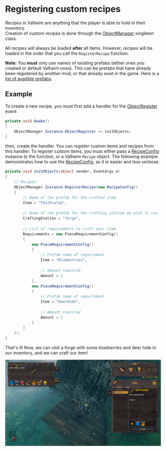 # Registering custom recipes
_Recipes_ in Valheim are anything that the player is able to hold in their inventory.  
Creation of custom recipes is done through the [ObjectManager](xref:JotunnLib.Managers.ObjectManager) singleton class.

All recipes will always be loaded **after** all items. However, recipes will be loaded in the order that you call the `RegisterRecipe` function.

**Note:** You **must** only use names of existing prefabs (either ones you created or default Valheim ones). This can be prefabs that have already been registered by another mod, or that already exist in the game. Here is a [list of availible prefabs](prefabs.md).

## Example
To create a new recipe, you must first add a handler for the [ObjectRegister](xref:JotunnLib.Managers.ObjectManager.ObjectRegister) event

```cs
private void Awake()
{
    ObjectManager.Instance.ObjectRegister += initObjects;
}
```

then, create the handler. You can register custom items and recipes from this handler. To register custom items, you must either pass a [RecipeConfig](xref:JotunnLib.Entities.RecipeConfig) instance to the function, or a Valheim `Recipe` object. The following example demonstrates how to use the [RecipeConfig](xref:JotunnLib.Entities.RecipeConfig), as it is easier and less verbose.

```cs
private void initObjects(object sender, EventArgs e)
{
    // Recipes
    ObjectManager.Instance.RegisterRecipe(new RecipeConfig()
    {
        // Name of the prefab for the crafted item
        Item = "TestPrefab",

        // Name of the prefab for the crafting station we wish to use
        CraftingStation = "forge",

        // List of requirements to craft your item
        Requirements = new PieceRequirementConfig[]
        {
            new PieceRequirementConfig()
            {
                // Prefab name of requirement
                Item = "Blueberries",

                // Amount required
                Amount = 2
            },
            new PieceRequirementConfig()
            {
                // Prefab name of requirement
                Item = "DeerHide",

                // Amount required
                Amount = 1
            }
        }
    });
}
```

That's it! Now, we can visit a forge with some blueberries and deer hide in our inventory, and we can craft our item!

![Our Recipe in Game](../../images/data/test-recipe.png "Our Recipe in Game")